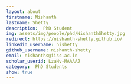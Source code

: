 ```yaml
---
layout: about
firstname: Nishanth
lastname: Shetty
description:  PhD Student
img: assets/img/people/phd/NishanthShetty.jpg
redirect: https://nishanth-shetty.github.io/
linkedin_username: nishetty
github_username: nishanth-shetty
email: nishanths@iisc.ac.in
scholar_userid: LzaHv-MAAAAJ
category:  PhD Students
show: true
---
```

